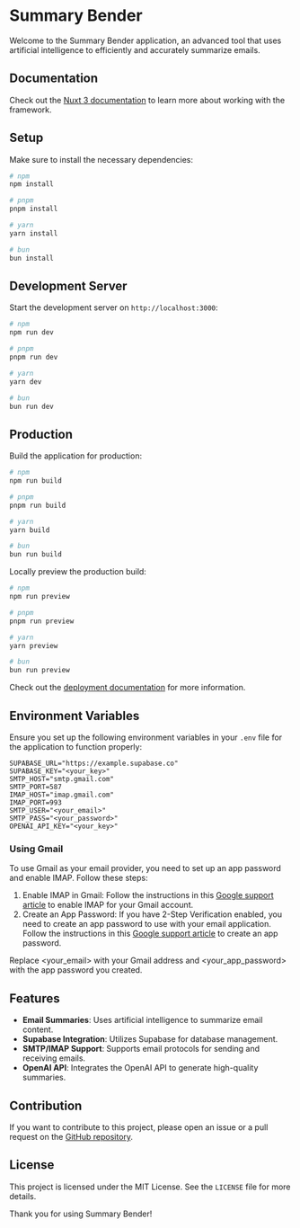 # Summary Bender

Welcome to the Summary Bender application, an advanced tool that uses artificial intelligence to efficiently and accurately summarize emails.

## Documentation

Check out the [Nuxt 3 documentation](https://nuxt.com/docs/getting-started/introduction) to learn more about working with the framework.

## Setup

Make sure to install the necessary dependencies:

```bash
# npm
npm install

# pnpm
pnpm install

# yarn
yarn install

# bun
bun install
```

## Development Server

Start the development server on `http://localhost:3000`:

```bash
# npm
npm run dev

# pnpm
pnpm run dev

# yarn
yarn dev

# bun
bun run dev
```

## Production

Build the application for production:

```bash
# npm
npm run build

# pnpm
pnpm run build

# yarn
yarn build

# bun
bun run build
```

Locally preview the production build:

```bash
# npm
npm run preview

# pnpm
pnpm run preview

# yarn
yarn preview

# bun
bun run preview
```

Check out the [deployment documentation](https://nuxt.com/docs/getting-started/deployment) for more information.

## Environment Variables

Ensure you set up the following environment variables in your `.env` file for the application to function properly:

```env
SUPABASE_URL="https://example.supabase.co"
SUPABASE_KEY="<your_key>"
SMTP_HOST="smtp.gmail.com"
SMTP_PORT=587
IMAP_HOST="imap.gmail.com"
IMAP_PORT=993
SMTP_USER="<your_email>"
SMTP_PASS="<your_password>"
OPENAI_API_KEY="<your_key>"
```
### Using Gmail

To use Gmail as your email provider, you need to set up an app password and enable IMAP. Follow these steps:

1. Enable IMAP in Gmail: Follow the instructions in this [Google support article](https://support.google.com/mail/answer/7126229) to enable IMAP for your Gmail account.
2. Create an App Password: If you have 2-Step Verification enabled, you need to create an app password to use with your email application. Follow the instructions in this [Google support article](https://support.google.com/accounts/answer/185833) to create an app password.

Replace <your_email> with your Gmail address and <your_app_password> with the app password you created.


## Features

- **Email Summaries**: Uses artificial intelligence to summarize email content.
- **Supabase Integration**: Utilizes Supabase for database management.
- **SMTP/IMAP Support**: Supports email protocols for sending and receiving emails.
- **OpenAI API**: Integrates the OpenAI API to generate high-quality summaries.

## Contribution

If you want to contribute to this project, please open an issue or a pull request on the [GitHub repository](https://github.com/yacosta738/summary-bender).

## License

This project is licensed under the MIT License. See the `LICENSE` file for more details.

Thank you for using Summary Bender!

